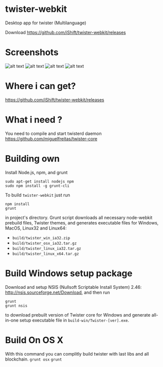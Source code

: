 twister-webkit
==============

Desktop app for twister (Multilanguage)

Download https://github.com/iShift/twister-webkit/releases

Screenshots
===========
![alt text](https://raw2.github.com/iShift/twister-webkit/master/screenshots/screenshot_1.png "Screenshot 1")
![alt text](https://raw2.github.com/iShift/twister-webkit/master/screenshots/screenshot_1.png "Screenshot 2")
![alt text](https://raw2.github.com/iShift/twister-webkit/master/screenshots/1.PNG "Screenshot 1")
![alt text](https://raw2.github.com/iShift/twister-webkit/master/screenshots/2.PNG "Screenshot 2")

Where i can get?
================
https://github.com/iShift/twister-webkit/releases

What i need ?
=============
You need to compile and start twisterd daemon https://github.com/miguelfreitas/twister-core

Building own
============

Install Node.js, npm, and grunt

    sudo apt-get install nodejs npm
    sudo npm install -g grunt-cli

To build `twister-webkit` just run

    npm install
    grunt

in project's directory. Grunt script downloads all necessary node-webkit prebuild files, Twister themes, and generates
executable files for Windows, MacOS, Linux32 and Linux64:
- `build/twister_win_ia32.zip`
- `build/twister_osx_ia32.tar.gz`
- `build/twister_linux_ia32.tar.gz`
- `build/twister_linux_x64.tar.gz`


Build Windows setup package
===========================

Download and setup NSIS (Nullsoft Scriptable Install System) 2.46: http://nsis.sourceforge.net/Download, and then run

    grunt
    grunt nsis

to download prebuilt version of Twister core for Windows and generate all-in-one setup executable file in
`build-win/Twister-[ver].exe`.

Build On OS X
===========================
With this command you can complitly build twister with last libs and all blockchain.
    `grunt osx`
    `grunt`
